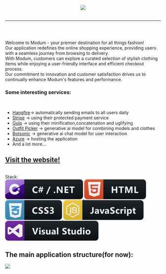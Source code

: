 <center>
    <img src="https://res.cloudinary.com/dzaicqbce/image/upload/v1694344569/modum-transparent2-removebg-preview_s19kzz">
</center>
<br>
<hr>
<br>
<br>
<p>Welcome to Modum - your premier destination for all things fashion!</br>
Our application redefines the online shopping experience, providing users with a seamless journey from browsing to delivery. </br>
With Modum, customers can explore a curated selection of stylish clothing items while enjoying a user-friendly interface and efficient checkout process.</br>
Our commitment to innovation and customer satisfaction drives us to continually enhance Modum's features and performance. </br>
 </p>

<h3>Some interesting services:</h3></br>
<ul>
    <li><a href="https://www.hangfire.io/" target="_blank">Hangfire</a>-> automatically sending emails to all users daily</li>
    <li><a href="https://stripe.com/" target="_blank">Stripe</a> -> using their protected payment service</li>
    <li><a href="https://gulpjs.com/" target="_blank">Gulp</a> -> using their minification,concatenation and uglifying </li>
    <li><a href="https://www.datatobiz.com/virtual-tryon-platform/" target="_blank">Outfit Picker</a> -> generative ai model for combining models and clothes </li>
    <li><a href="https://writesonic.com/botsonic" target="_blank">Botsonic</a> -> generative ai chat model for user interaction </li>
    <li><a href="https://azure.microsoft.com/" target="_blank">Azure</a> -> hosting the application </li>
    <li>And a lot more...</li>
</ul>

<h2><a href="https://modum.azurewebsites.net/" target="_blank">Visit the website!</a></h2>
<br>
Stack:
<div class="row"> <a href="#">
    <img src="https://github.com/MikeCodesDotNET/ColoredBadges/blob/master/svg/dev/languages/csharp_dotnet.svg" alt="example badge" style="vertical-align:top margin:6px 4px">
  </a> 
<a href="#">
    <img src="https://raw.githubusercontent.com/MikeCodesDotNET/ColoredBadges/master/svg/dev/languages/html.svg" style="vertical-align:top margin:6px 4px">
  </a>  
  <a href="#">
    <img src="https://github.com/MikeCodesDotNET/ColoredBadges/blob/master/svg/dev/languages/css3.svg" alt="example badge" style="vertical-align:top margin:6px 4px">
  </a>  
  <a href="#">
    <img src="https://github.com/MikeCodesDotNET/ColoredBadges/blob/master/svg/dev/languages/js.svg" alt="example badge" style="vertical-align:top margin:6px 4px">
  </a>  
    <a href="#">
    <img src="https://github.com/MikeCodesDotNET/ColoredBadges/blob/master/svg/dev/tools/visualstudio.svg" alt="example badge" style="vertical-align:top margin:6px 4px">
  </a> </div>

<h2>The main application structure(for now):</h2>
<img src="https://github.com/vasioo/ClothesShop_ReadMe/assets/78680789/ee49526d-f259-4fc9-a493-6431c780f395">
